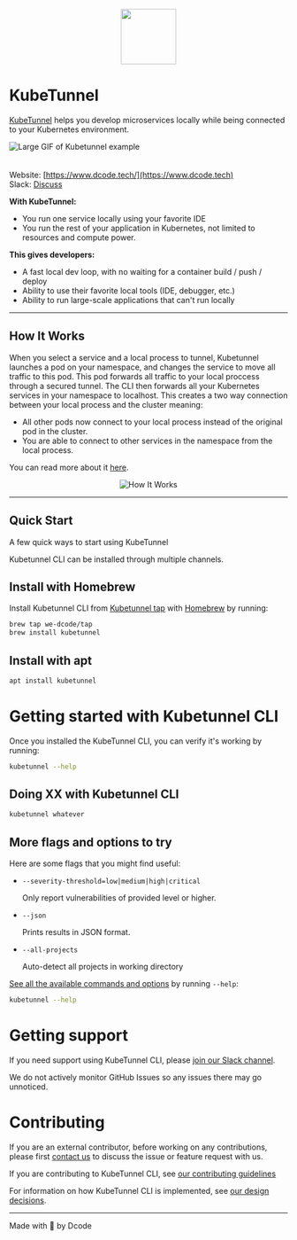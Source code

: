 <p align="center">
  <img height="100" src="https://via.placeholder.com/150">
</p>

# KubeTunnel

[KubeTunnel](https://dcode.tech/) helps you develop microservices locally while being connected to your Kubernetes environment.

![Large GIF of Kubetunnel example](https://aaa) <br><br><br>
Website: [https://www.dcode.tech/](https://www.dcode.tech)  
Slack: [Discuss](https://we-dcode.slack.com/archives/C047WAUR41M)

**With KubeTunnel:**

* You run one service locally using your favorite IDE
* You run the rest of your application in Kubernetes, not limited to resources and compute power.

**This gives developers:**

* A fast local dev loop, with no waiting for a container build / push / deploy
* Ability to use their favorite local tools (IDE, debugger, etc.)
* Ability to run large-scale applications that can't run locally

---

## How It Works
When you select a service and a local process to tunnel, Kubetunnel launches a pod on your namespace, and changes the service to move all traffic to this pod. This pod forwards all traffic to your local proccess through a secured tunnel. The CLI then forwards all your Kubernetes services in your namespace to localhost.
This creates a two way connection between your local process and the cluster meaning:

* All other pods now connect to your local process instead of the original pod in the cluster.
* You are able to connect to other services in the namespace from the local process.

You can read more about it [here](https/dcode.tech).
<p align="center">
  <img src="./images/how_it_works.svg" alt="How It Works"/>
</p>

---

## Quick Start

A few quick ways to start using KubeTunnel

Kubetunnel CLI can be installed through multiple channels.

## Install with Homebrew

Install Kubetunnel CLI from [Kubetunnel tap](https://github.com/kubetunnel/homebrew-tap) with [Homebrew](https://brew.sh) by running:

```bash
brew tap we-dcode/tap
brew install kubetunnel
```

## Install with apt

```bash
apt install kubetunnel
```

# Getting started with Kubetunnel CLI

Once you installed the KubeTunnel CLI, you can verify it's working by running:

```bash
kubetunnel --help
```

## Doing XX with Kubetunnel CLI


```bash
kubetunnel whatever
```

## More flags and options to try

Here are some flags that you might find useful:

- `--severity-threshold=low|medium|high|critical`

  Only report vulnerabilities of provided level or higher.

- `--json`

  Prints results in JSON format.

- `--all-projects`

  Auto-detect all projects in working directory

[See all the available commands and options](./help/cli-commands) by running `--help`:

```bash
kubetunnel --help
```

# Getting support

If you need support using KubeTunnel CLI, please [join our Slack channel](https://we-dcode.slack.com/archives/C047WAUR41M).

We do not actively monitor GitHub Issues so any issues there may go unnoticed.

# Contributing

If you are an external contributor, before working on any contributions, please first [contact us](https://dcode.tech) to discuss the issue or feature request with us.

If you are contributing to KubeTunnel CLI, see [our contributing guidelines](CONTRIBUTING.md)

For information on how KubeTunnel CLI is implemented, see [our design decisions](help/_about-this-project/README.md).

---

Made with 💙 by Dcode
